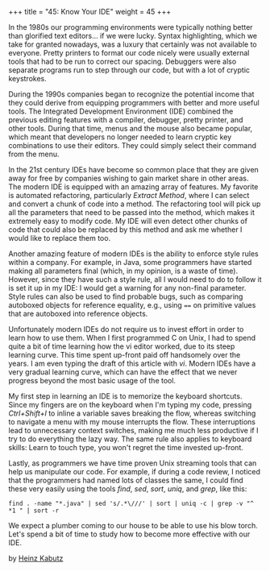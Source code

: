 +++
title = "45: Know Your IDE"
weight = 45
+++

In the 1980s our programming environments were typically nothing better than glorified text editors... if we were lucky. Syntax highlighting, which we take for granted nowadays, was a luxury that certainly was not available to everyone. Pretty printers to format our code nicely were usually external tools that had to be run to correct our spacing. Debuggers were also separate programs run to step through our code, but with a lot of cryptic keystrokes.

During the 1990s companies began to recognize the potential income that they could derive from equipping programmers with better and more useful tools. The Integrated Development Environment (IDE) combined the previous editing features with a compiler, debugger, pretty printer, and other tools. During that time, menus and the mouse also became popular, which meant that developers no longer needed to learn cryptic key combinations to use their editors. They could simply select their command from the menu.

In the 21st century IDEs have become so common place that they are given away for free by companies wishing to gain market share in other areas. The modern IDE is equipped with an amazing array of features. My favorite is automated refactoring, particularly *Extract Method*, where I can select and convert a chunk of code into a method. The refactoring tool will pick up all the parameters that need to be passed into the method, which makes it extremely easy to modify code. My IDE will even detect other chunks of code that could also be replaced by this method and ask me whether I would like to replace them too.

Another amazing feature of modern IDEs is the ability to enforce style rules within a company. For example, in Java, some programmers have started making all parameters final (which, in my opinion, is a waste of time). However, since they have such a style rule, all I would need to do to follow it is set it up in my IDE: I would get a warning for any non-final parameter. Style rules can also be used to find probable bugs, such as comparing autoboxed objects for reference equality, e.g., using `==` on primitive values that are autoboxed into reference objects.

Unfortunately modern IDEs do not require us to invest effort in order to learn how to use them. When I first programmed C on Unix, I had to spend quite a bit of time learning how the vi editor worked, due to its steep learning curve. This time spent up-front paid off handsomely over the years. I am even typing the draft of this article with *vi*. Modern IDEs have a very gradual learning curve, which can have the effect that we never progress beyond the most basic usage of the tool.

My first step in learning an IDE is to memorize the keyboard shortcuts. Since my fingers are on the keyboard when I'm typing my code, pressing *Ctrl+Shift+I* to inline a variable saves breaking the flow, whereas switching to navigate a menu with my mouse interrupts the flow. These interruptions lead to unnecessary context switches, making me much less productive if I try to do everything the lazy way. The same rule also applies to keyboard skills: Learn to touch type, you won't regret the time invested up-front.

Lastly, as programmers we have time proven Unix streaming tools that can help us manipulate our code. For example, if during a code review, I noticed that the programmers had named lots of classes the same, I could find these very easily using the tools *find*, *sed*, *sort*, *uniq*, and *grep*, like this:

```
find . -name "*.java" | sed 's/.*\///' | sort | uniq -c | grep -v "^ *1 " | sort -r
```

We expect a plumber coming to our house to be able to use his blow torch. Let's spend a bit of time to study how to become more effective with our IDE.

by [Heinz Kabutz](http://programmer.97things.oreilly.com/wiki/index.php/Heinz_Kabutz)